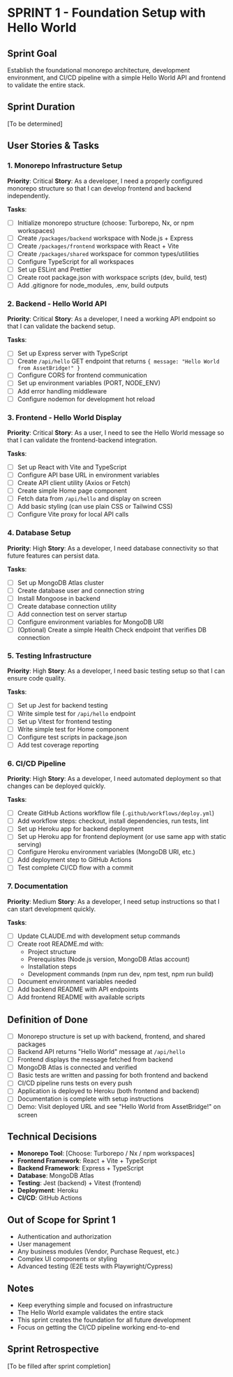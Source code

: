 # SPRINT 1 - Foundation Setup with Hello World

## Sprint Goal
Establish the foundational monorepo architecture, development environment, and CI/CD pipeline with a simple Hello World API and frontend to validate the entire stack.

## Sprint Duration
[To be determined]

## User Stories & Tasks

### 1. Monorepo Infrastructure Setup
**Priority**: Critical
**Story**: As a developer, I need a properly configured monorepo structure so that I can develop frontend and backend independently.

**Tasks**:
- [ ] Initialize monorepo structure (choose: Turborepo, Nx, or npm workspaces)
- [ ] Create `/packages/backend` workspace with Node.js + Express
- [ ] Create `/packages/frontend` workspace with React + Vite
- [ ] Create `/packages/shared` workspace for common types/utilities
- [ ] Configure TypeScript for all workspaces
- [ ] Set up ESLint and Prettier
- [ ] Create root package.json with workspace scripts (dev, build, test)
- [ ] Add .gitignore for node_modules, .env, build outputs

### 2. Backend - Hello World API
**Priority**: Critical
**Story**: As a developer, I need a working API endpoint so that I can validate the backend setup.

**Tasks**:
- [ ] Set up Express server with TypeScript
- [ ] Create `/api/hello` GET endpoint that returns `{ message: "Hello World from AssetBridge!" }`
- [ ] Configure CORS for frontend communication
- [ ] Set up environment variables (PORT, NODE_ENV)
- [ ] Add error handling middleware
- [ ] Configure nodemon for development hot reload

### 3. Frontend - Hello World Display
**Priority**: Critical
**Story**: As a user, I need to see the Hello World message so that I can validate the frontend-backend integration.

**Tasks**:
- [ ] Set up React with Vite and TypeScript
- [ ] Configure API base URL in environment variables
- [ ] Create API client utility (Axios or Fetch)
- [ ] Create simple Home page component
- [ ] Fetch data from `/api/hello` and display on screen
- [ ] Add basic styling (can use plain CSS or Tailwind CSS)
- [ ] Configure Vite proxy for local API calls

### 4. Database Setup
**Priority**: High
**Story**: As a developer, I need database connectivity so that future features can persist data.

**Tasks**:
- [ ] Set up MongoDB Atlas cluster
- [ ] Create database user and connection string
- [ ] Install Mongoose in backend
- [ ] Create database connection utility
- [ ] Add connection test on server startup
- [ ] Configure environment variables for MongoDB URI
- [ ] (Optional) Create a simple Health Check endpoint that verifies DB connection

### 5. Testing Infrastructure
**Priority**: High
**Story**: As a developer, I need basic testing setup so that I can ensure code quality.

**Tasks**:
- [ ] Set up Jest for backend testing
- [ ] Write simple test for `/api/hello` endpoint
- [ ] Set up Vitest for frontend testing
- [ ] Write simple test for Home component
- [ ] Configure test scripts in package.json
- [ ] Add test coverage reporting

### 6. CI/CD Pipeline
**Priority**: High
**Story**: As a developer, I need automated deployment so that changes can be deployed quickly.

**Tasks**:
- [ ] Create GitHub Actions workflow file (`.github/workflows/deploy.yml`)
- [ ] Add workflow steps: checkout, install dependencies, run tests, lint
- [ ] Set up Heroku app for backend deployment
- [ ] Set up Heroku app for frontend deployment (or use same app with static serving)
- [ ] Configure Heroku environment variables (MongoDB URI, etc.)
- [ ] Add deployment step to GitHub Actions
- [ ] Test complete CI/CD flow with a commit

### 7. Documentation
**Priority**: Medium
**Story**: As a developer, I need setup instructions so that I can start development quickly.

**Tasks**:
- [ ] Update CLAUDE.md with development setup commands
- [ ] Create root README.md with:
  - Project structure
  - Prerequisites (Node.js version, MongoDB Atlas account)
  - Installation steps
  - Development commands (npm run dev, npm test, npm run build)
- [ ] Document environment variables needed
- [ ] Add backend README with API endpoints
- [ ] Add frontend README with available scripts

## Definition of Done
- [ ] Monorepo structure is set up with backend, frontend, and shared packages
- [ ] Backend API returns "Hello World" message at `/api/hello`
- [ ] Frontend displays the message fetched from backend
- [ ] MongoDB Atlas is connected and verified
- [ ] Basic tests are written and passing for both frontend and backend
- [ ] CI/CD pipeline runs tests on every push
- [ ] Application is deployed to Heroku (both frontend and backend)
- [ ] Documentation is complete with setup instructions
- [ ] Demo: Visit deployed URL and see "Hello World from AssetBridge!" on screen

## Technical Decisions
- **Monorepo Tool**: [Choose: Turborepo / Nx / npm workspaces]
- **Frontend Framework**: React + Vite + TypeScript
- **Backend Framework**: Express + TypeScript
- **Database**: MongoDB Atlas
- **Testing**: Jest (backend) + Vitest (frontend)
- **Deployment**: Heroku
- **CI/CD**: GitHub Actions

## Out of Scope for Sprint 1
- Authentication and authorization
- User management
- Any business modules (Vendor, Purchase Request, etc.)
- Complex UI components or styling
- Advanced testing (E2E tests with Playwright/Cypress)

## Notes
- Keep everything simple and focused on infrastructure
- The Hello World example validates the entire stack
- This sprint creates the foundation for all future development
- Focus on getting the CI/CD pipeline working end-to-end

## Sprint Retrospective
[To be filled after sprint completion]
